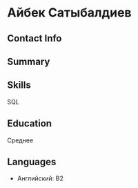 # Айбек Сатыбалдиев

## Contact Info


## Summary


## Skills
SQL
  

## Education
Среднее



## Languages
- Английский: B2
